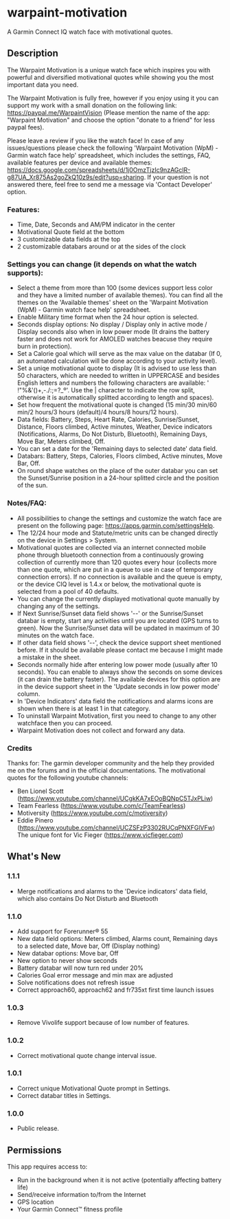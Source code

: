 # warpaint-motivation
A Garmin Connect IQ watch face with motivational quotes.

## Description

The Warpaint Motivation is a unique watch face which inspires you with powerful and diversified motivational quotes while showing you the most important data you need.

The Warpaint Motivation is fully free, however if you enjoy using it you can support my work with a small donation on the following link: https://paypal.me/WarpaintVision (Please mention the name of the app: "Warpaint Motivation" and choose the option "donate to a friend" for less paypal fees).

Please leave a review if you like the watch face!
In case of any issues/questions please check the following 'Warpaint Motivation (WpM) - Garmin watch face help' spreadsheet, which includes the settings, FAQ, available features per device and available themes: https://docs.google.com/spreadsheets/d/1j0OmzTjzIc9nzAGclR-g87UA_Xr875As2goZkQ10z9s/edit?usp=sharing. If your question is not answered there, feel free to send me a message via 'Contact Developer' option.

### Features:
- Time, Date, Seconds and AM/PM indicator in the center
- Motivational Quote field at the bottom
- 3 customizable data fields at the top
- 2 customizable databars around or at the sides of the clock

### Settings you can change (it depends on what the watch supports):
- Select a theme from more than 100 (some devices support less color and they have a limited number of available themes). You can find all the themes on the 'Available themes' sheet on the 'Warpaint Motivation (WpM) - Garmin watch face help' spreadsheet.
- Enable Military time format when the 24 hour option is selected.
- Seconds display options: No display / Display only in active mode / Display seconds also when in low power mode (It drains the battery faster and does not work for AMOLED watches beacuse they require burn in protection).
- Set a Calorie goal which will serve as the max value on the databar (If 0, an automated calculation will be done according to your activity level).
- Set a uniqe motivational quote to display (It is advised to use less than 50 characters, which are needed to written in UPPERCASE and besides English letters and numbers the following characters are available: ' !"%&'()+,-./:;=?_º'. Use the | character to indicate the row split, otherwise it is automatically splitted according to length and spaces).
- Set how frequent the motivational quote is changed (15 min/30 min/60 min/2 hours/3 hours (default)/4 hours/8 hours/12 hours).
- Data fields: Battery, Steps, Heart Rate, Calories, Sunrise/Sunset, Distance, Floors climbed, Active minutes, Weather, Device indicators (Notifications, Alarms, Do Not Disturb, Bluetooth), Remaining Days, Move Bar, Meters climbed, Off.
- You can set a date for the 'Remaining days to selected date' data field.
- Databars: Battery, Steps, Calories, Floors climbed, Active minutes, Move Bar, Off.
- On round shape watches on the place of the outer databar you can set the Sunset/Sunrise position in a 24-hour splitted circle and the position of the sun.

### Notes/FAQ:
- All possibilities to change the settings and customize the watch face are present on the following page: https://apps.garmin.com/settingsHelp. 
- The 12/24 hour mode and Statute/metric units can be changed directly on the device in Settings > System.
- Motivational quotes are collected via an internet connected mobile phone through bluetooth connection from a continuously growing collection of currently more than 120 quotes every hour (collects more than one quote, which are put in a queue to use in case of temporary connection errors). If no connection is available and the queue is empty, or the device CIQ level is 1.4.x or below, the motivational quote is selected from a pool of 40 defaults.
- You can change the currently displayed motivational quote manually by changing any of the settings.
- If Next Sunrise/Sunset data field shows '--' or the Sunrise/Sunset databar is empty, start any activities until you are located (GPS turns to green). Now the Sunrise/Sunset data will be updated in maximum of 30 minutes on the watch face.
- If other data field shows '--', check the device support sheet mentioned before. If it should be available please contact me because I might made a mistake in the sheet.
- Seconds normally hide after entering low power mode (usually after 10 seconds). You can enable to always show the seconds on some devices (it can drain the battery faster). The available devices for this option are in the device support sheet in the 'Update seconds in low power mode' column.
- In 'Device Indicators' data field the notifications and alarms icons are shown when there is at least 1 in that category.
- To uninstall Warpaint Motivation, first you need to change to any other watchface then you can proceed.
- Warpaint Motivation does not collect and forward any data.

### Credits
Thanks for:
The garmin developer community and the help they provided me on the forums and in the official documentations.
The motivational quotes for the following youtube channels:
- Ben Lionel Scott (https://www.youtube.com/channel/UCgkKA7xEOoBQNpC5TJxPLiw)
- Team Fearless (https://www.youtube.com/c/TeamFearless)
- Motiversity (https://www.youtube.com/c/motiversity)
- Eddie Pinero (https://www.youtube.com/channel/UCZSFzP3302RUCqPNXFGlVFw)
The unique font for Vic Fieger (https://www.vicfieger.com)

## What's New

### 1.1.1
- Merge notifications and alarms to the 'Device indicators' data field, which also contains Do Not Disturb and Bluetooth
### 1.1.0
- Add support for Forerunner® 55
- New data field options: Meters climbed, Alarms count, Remaining days to a selected date, Move bar, Off (Display nothing)
- New databar options: Move bar, Off
- New option to never show seconds
- Battery databar will now turn red under 20%
- Calories Goal error message and min max are adjusted
- Solve notifications does not refresh issue
- Correct approach60, approach62 and fr735xt first time launch issues
### 1.0.3
- Remove Vivolife support because of low number of features.
### 1.0.2
- Correct motivational quote change interval issue.
### 1.0.1
- Correct unique Motivational Quote prompt in Settings.
- Correct databar titles in Settings.
### 1.0.0
- Public release.

## Permissions
This app requires access to:

- Run in the background when it is not active (potentially affecting battery life)
- Send/receive information to/from the Internet
- GPS location
- Your Garmin Connect™ fitness profile
